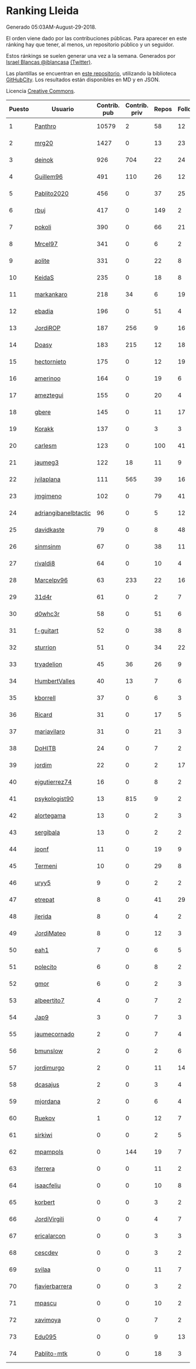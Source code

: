 # Ranking Lleida

Generado 05:03AM-August-29-2018.

El orden viene dado por las contribuciones públicas. Para aparecer en este ránking hay que tener, al menos, un repositorio público y un seguidor.

Estos ránkings se suelen generar una vez a la semana. Generados por [Israel Blancas @iblancasa](https://github.com/iblancasa/) [(Twitter)](https://twitter.com/iblancasa).

Las plantillas se encuentran en [este repositorio](https://github.com/iblancasa/GH-Spanish-Ranking), utilizando la biblioteca [GitHubCity](https://github.com/iblancasa/GitHubCity). Los resultados están disponibles en MD y en JSON.

Licencia [Creative Commons](https://creativecommons.org/licenses/by/4.0/).

| Puesto   |  Usuario  | Contrib. pub | Contrib. priv |Repos| Followers | Desde |  Avatar  |
|----------|-----------|--------------|---------------|-----|-----------|-------|----------|
|1|[Panthro](https://github.com/Panthro)|10579|2|58|12|2012-03-22|![Panthro]()|
|2|[mrg20](https://github.com/mrg20)|1427|0|13|23|2016-02-22|![mrg20]()|
|3|[deinok](https://github.com/deinok)|926|704|22|24|2014-02-04|![deinok]()|
|4|[Guillem96](https://github.com/Guillem96)|491|110|26|12|2016-08-27|![Guillem96]()|
|5|[Pablito2020](https://github.com/Pablito2020)|456|0|37|25|2016-04-24|![Pablito2020]()|
|6|[rbuj](https://github.com/rbuj)|417|0|149|2|2014-12-12|![rbuj]()|
|7|[pokoli](https://github.com/pokoli)|390|0|66|21|2011-10-30|![pokoli]()|
|8|[Mrcel97](https://github.com/Mrcel97)|341|0|6|2|2017-11-07|![Mrcel97]()|
|9|[aolite](https://github.com/aolite)|331|0|22|8|2013-06-03|![aolite]()|
|10|[KeidaS](https://github.com/KeidaS)|235|0|18|8|2016-04-27|![KeidaS]()|
|11|[markankaro](https://github.com/markankaro)|218|34|6|19|2017-05-24|![markankaro]()|
|12|[ebadia](https://github.com/ebadia)|196|0|51|4|2009-12-08|![ebadia]()|
|13|[JordiROP](https://github.com/JordiROP)|187|256|9|16|2016-02-08|![JordiROP]()|
|14|[Doasy](https://github.com/Doasy)|183|215|12|18|2016-01-29|![Doasy]()|
|15|[hectornieto](https://github.com/hectornieto)|175|0|12|19|2014-04-15|![hectornieto]()|
|16|[amerinoo](https://github.com/amerinoo)|164|0|19|6|2015-02-16|![amerinoo]()|
|17|[ameztegui](https://github.com/ameztegui)|155|0|20|4|2014-07-02|![ameztegui]()|
|18|[gbere](https://github.com/gbere)|145|0|11|17|2012-01-13|![gbere]()|
|19|[Korakk](https://github.com/Korakk)|137|0|3|3|2017-11-20|![Korakk]()|
|20|[carlesm](https://github.com/carlesm)|123|0|100|41|2008-05-01|![carlesm]()|
|21|[jaumeg3](https://github.com/jaumeg3)|122|18|11|9|2016-07-14|![jaumeg3]()|
|22|[jvilaplana](https://github.com/jvilaplana)|111|565|39|16|2011-04-15|![jvilaplana]()|
|23|[jmgimeno](https://github.com/jmgimeno)|102|0|79|41|2011-04-08|![jmgimeno]()|
|24|[adriangibanelbtactic](https://github.com/adriangibanelbtactic)|96|0|5|12|2012-01-15|![adriangibanelbtactic]()|
|25|[davidkaste](https://github.com/davidkaste)|79|0|8|48|2011-11-16|![davidkaste]()|
|26|[sinmsinm](https://github.com/sinmsinm)|67|0|38|11|2012-05-16|![sinmsinm]()|
|27|[rivaldi8](https://github.com/rivaldi8)|64|0|10|4|2011-11-11|![rivaldi8]()|
|28|[Marcelpv96](https://github.com/Marcelpv96)|63|233|22|16|2016-11-15|![Marcelpv96]()|
|29|[31d4r](https://github.com/31d4r)|61|0|2|7|2017-08-12|![31d4r]()|
|30|[d0whc3r](https://github.com/d0whc3r)|58|0|51|6|2012-01-25|![d0whc3r]()|
|31|[f-guitart](https://github.com/f-guitart)|52|0|38|8|2014-03-09|![f-guitart]()|
|32|[sturrion](https://github.com/sturrion)|51|0|34|22|2013-08-23|![sturrion]()|
|33|[tryadelion](https://github.com/tryadelion)|45|36|26|9|2013-03-05|![tryadelion]()|
|34|[HumbertValles](https://github.com/HumbertValles)|40|13|7|6|2017-02-13|![HumbertValles]()|
|35|[kborrell](https://github.com/kborrell)|37|0|6|3|2015-02-17|![kborrell]()|
|36|[Ricard](https://github.com/Ricard)|31|0|17|5|2009-12-13|![Ricard]()|
|37|[mariavilaro](https://github.com/mariavilaro)|31|0|21|3|2015-01-13|![mariavilaro]()|
|38|[DoHITB](https://github.com/DoHITB)|24|0|7|2|2016-01-19|![DoHITB]()|
|39|[jordim](https://github.com/jordim)|22|0|2|17|2011-04-10|![jordim]()|
|40|[ejgutierrez74](https://github.com/ejgutierrez74)|16|0|8|2|2015-03-14|![ejgutierrez74]()|
|41|[psykologist90](https://github.com/psykologist90)|13|815|9|2|2013-09-05|![psykologist90]()|
|42|[alortegama](https://github.com/alortegama)|13|0|2|3|2015-02-03|![alortegama]()|
|43|[sergibala](https://github.com/sergibala)|13|0|2|2|2018-02-13|![sergibala]()|
|44|[jponf](https://github.com/jponf)|11|0|19|9|2013-03-13|![jponf]()|
|45|[Termeni](https://github.com/Termeni)|10|0|29|8|2014-03-10|![Termeni]()|
|46|[uryy5](https://github.com/uryy5)|9|0|2|2|2014-10-07|![uryy5]()|
|47|[etrepat](https://github.com/etrepat)|8|0|41|29|2009-11-04|![etrepat]()|
|48|[jlerida](https://github.com/jlerida)|8|0|4|2|2015-05-12|![jlerida]()|
|49|[JordiMateo](https://github.com/JordiMateo)|8|0|12|3|2016-03-10|![JordiMateo]()|
|50|[eah1](https://github.com/eah1)|7|0|6|5|2015-02-17|![eah1]()|
|51|[polecito](https://github.com/polecito)|6|0|8|2|2013-07-30|![polecito]()|
|52|[gmor](https://github.com/gmor)|6|0|2|3|2015-01-09|![gmor]()|
|53|[albeertito7](https://github.com/albeertito7)|4|0|7|2|2017-02-13|![albeertito7]()|
|54|[Jap9](https://github.com/Jap9)|3|0|7|3|2016-02-09|![Jap9]()|
|55|[jaumecornado](https://github.com/jaumecornado)|2|0|7|4|2011-02-14|![jaumecornado]()|
|56|[bmunslow](https://github.com/bmunslow)|2|0|2|6|2010-06-03|![bmunslow]()|
|57|[jordimurgo](https://github.com/jordimurgo)|2|0|11|14|2013-10-23|![jordimurgo]()|
|58|[dcasajus](https://github.com/dcasajus)|2|0|3|4|2014-03-25|![dcasajus]()|
|59|[mjordana](https://github.com/mjordana)|2|0|6|4|2014-11-19|![mjordana]()|
|60|[Ruekov](https://github.com/Ruekov)|1|0|12|7|2010-12-27|![Ruekov]()|
|61|[sirkiwi](https://github.com/sirkiwi)|0|0|2|5|2011-07-01|![sirkiwi]()|
|62|[mpampols](https://github.com/mpampols)|0|144|19|7|2010-11-12|![mpampols]()|
|63|[iferrera](https://github.com/iferrera)|0|0|11|2|2011-09-23|![iferrera]()|
|64|[isaacfeliu](https://github.com/isaacfeliu)|0|0|10|8|2008-04-10|![isaacfeliu]()|
|65|[korbert](https://github.com/korbert)|0|0|3|2|2013-03-08|![korbert]()|
|66|[JordiVirgili](https://github.com/JordiVirgili)|0|0|4|7|2013-11-27|![JordiVirgili]()|
|67|[ericalarcon](https://github.com/ericalarcon)|0|0|3|3|2013-08-28|![ericalarcon]()|
|68|[cescdev](https://github.com/cescdev)|0|0|3|2|2013-09-20|![cescdev]()|
|69|[svilaa](https://github.com/svilaa)|0|0|11|7|2013-09-23|![svilaa]()|
|70|[fjavierbarrera](https://github.com/fjavierbarrera)|0|0|3|2|2014-12-16|![fjavierbarrera]()|
|71|[mpascu](https://github.com/mpascu)|0|0|10|2|2015-02-12|![mpascu]()|
|72|[xavimoya](https://github.com/xavimoya)|0|0|7|2|2014-11-25|![xavimoya]()|
|73|[Edu095](https://github.com/Edu095)|0|0|9|13|2015-04-07|![Edu095]()|
|74|[Pablito-mtk](https://github.com/Pablito-mtk)|0|0|18|3|2016-09-29|![Pablito-mtk]()|
